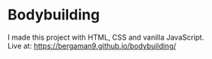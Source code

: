 # Bodybuilding

I made this project with HTML, CSS and vanilla JavaScript.<br>
Live at: https://bergaman9.github.io/bodybuilding/
